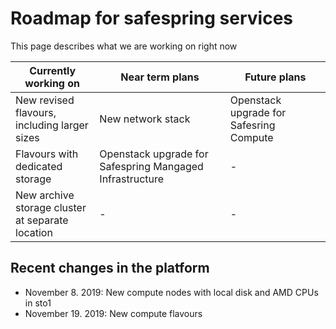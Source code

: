 # Roadmap for safespring services

This page describes what we are working on right now

|Currently working on|Near term plans|Future plans|
|-------|---------|------|
|New revised flavours,<br>including larger sizes|New network stack|Openstack upgrade for Safesring Compute|
|Flavours with dedicated storage|Openstack upgrade for Safespring Mangaged Infrastructure |-|
|New archive storage cluster<br>at separate location|-|-|

## Recent changes in the platform

* November 8. 2019: New compute nodes with local disk and AMD CPUs in sto1
* November 19. 2019: New compute flavours

